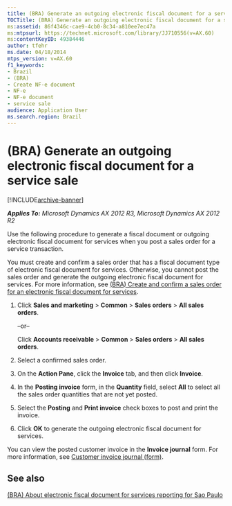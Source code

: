 ```yaml
---
title: (BRA) Generate an outgoing electronic fiscal document for a service sale
TOCTitle: (BRA) Generate an outgoing electronic fiscal document for a service sale
ms:assetid: 86f4346c-cae9-4cb0-8c34-a810ee7ec47a
ms:mtpsurl: https://technet.microsoft.com/library/JJ710556(v=AX.60)
ms:contentKeyID: 49384446
author: tfehr
ms.date: 04/18/2014
mtps_version: v=AX.60
f1_keywords:
- Brazil
- (BRA)
- Create NF-e document
- NF-e
- NF-e document
- service sale
audience: Application User
ms.search.region: Brazil
---
```


# (BRA) Generate an outgoing electronic fiscal document for a service sale 


[!INCLUDE[archive-banner](includes/archive-banner.md)]


_**Applies To:** Microsoft Dynamics AX 2012 R3, Microsoft Dynamics AX 2012 R2_

Use the following procedure to generate a fiscal document or outgoing electronic fiscal document for services when you post a sales order for a service transaction.

You must create and confirm a sales order that has a fiscal document type of electronic fiscal document for services. Otherwise, you cannot post the sales order and generate the outgoing electronic fiscal document for services. For more information, see [(BRA) Create and confirm a sales order for an electronic fiscal document for services](bra-create-and-confirm-a-sales-order-for-an-electronic-fiscal-document-for-services.md).

1.  Click **Sales and marketing** \> **Common** \> **Sales orders** \> **All sales orders**.
    
    –or–
    
    Click **Accounts receivable** \> **Common** \> **Sales orders** \> **All sales orders**.

2.  Select a confirmed sales order.

3.  On the **Action Pane**, click the **Invoice** tab, and then click **Invoice**.

4.  In the **Posting invoice** form, in the **Quantity** field, select **All** to select all the sales order quantities that are not yet posted.

5.  Select the **Posting** and **Print invoice** check boxes to post and print the invoice.

6.  Click **OK** to generate the outgoing electronic fiscal document for services.

You can view the posted customer invoice in the **Invoice journal** form. For more information, see [Customer invoice journal (form)](https://technet.microsoft.com/library/aa618201\(v=ax.60\)).

## See also

[(BRA) About electronic fiscal document for services reporting for Sao Paulo](bra-about-electronic-fiscal-document-for-services-reporting-for-sao-paulo.md)

  


